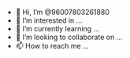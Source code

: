 - 👋 Hi, I’m @96007803261880
- 👀 I’m interested in ...
- 🌱 I’m currently learning ...
- 💞️ I’m looking to collaborate on ...
- 📫 How to reach me ...

<!---
96007803261880/96007803261880 is a ✨ special ✨ repository because its `README.md` (this file) appears on your GitHub profile.
You can click the Preview link to take a look at your changes.
--->
